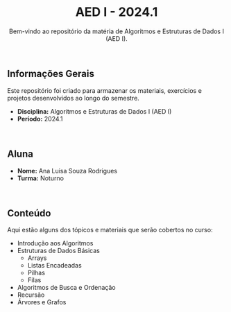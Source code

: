 <h1 align="center">AED I - 2024.1</h1>
<p align="center">Bem-vindo ao repositório da matéria de Algoritmos e Estruturas de Dados I (AED I).</p>

</br>

## Informações Gerais

Este repositório foi criado para armazenar os materiais, exercícios e projetos desenvolvidos ao longo do semestre.

- **Disciplina:** Algoritmos e Estruturas de Dados I (AED I)
- **Período:** 2024.1

</br>

## Aluna

- **Nome:** Ana Luisa Souza Rodrigues
- **Turma:** Noturno

</br>

## Conteúdo

Aqui estão alguns dos tópicos e materiais que serão cobertos no curso:

- Introdução aos Algoritmos
- Estruturas de Dados Básicas
  - Arrays
  - Listas Encadeadas
  - Pilhas
  - Filas
- Algoritmos de Busca e Ordenação
- Recursão
- Árvores e Grafos
